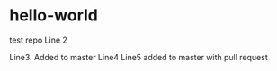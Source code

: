 # hello-world
test repo
Line 2

Line3. Added to master
Line4
Line5 added to master with pull request 
